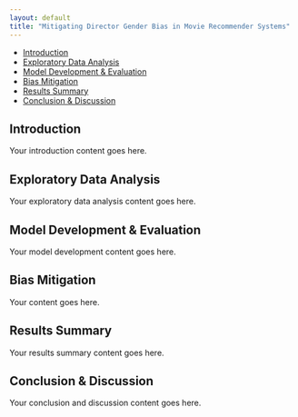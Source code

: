 ```yaml
---
layout: default
title: "Mitigating Director Gender Bias in Movie Recommender Systems"
---
```


- [Introduction](#introduction)
- [Exploratory Data Analysis](#exploratory-data-analysis)
- [Model Development & Evaluation](#model-development--evaluation)
- [Bias Mitigation](#bias-mitigation)
- [Results Summary](#results-summary)
- [Conclusion & Discussion](#conclusion--discussion)

## Introduction

Your introduction content goes here.

## Exploratory Data Analysis

Your exploratory data analysis content goes here.

## Model Development & Evaluation

Your model development content goes here.

## Bias Mitigation

Your content goes here.

## Results Summary

Your results summary content goes here.

## Conclusion & Discussion

Your conclusion and discussion content goes here.
